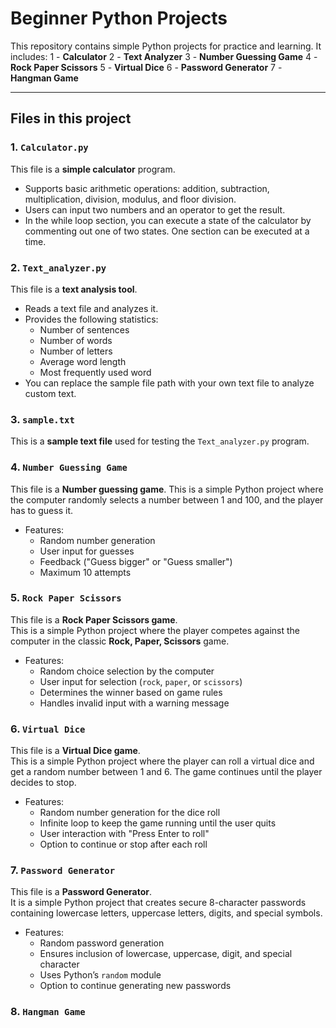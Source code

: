 # Beginner Python Projects

This repository contains simple Python projects for practice and learning. It includes:
1 - **Calculator**
2 - **Text Analyzer**
3 - **Number Guessing Game**
4 - **Rock Paper Scissors**
5 - **Virtual Dice**
6 - **Password Generator**
7 - **Hangman Game**

---

## Files in this project

### 1. `Calculator.py`
This file is a **simple calculator** program.  
- Supports basic arithmetic operations: addition, subtraction, multiplication, division, modulus, and floor division.  
- Users can input two numbers and an operator to get the result.
- In the while loop section, you can execute a state of the calculator by commenting out one of two states. One section can be executed at a time.

### 2. `Text_analyzer.py`
This file is a **text analysis tool**.  
- Reads a text file and analyzes it.  
- Provides the following statistics:
  - Number of sentences  
  - Number of words  
  - Number of letters  
  - Average word length  
  - Most frequently used word  
- You can replace the sample file path with your own text file to analyze custom text.

### 3. `sample.txt`
This is a **sample text file** used for testing the `Text_analyzer.py` program.



### 4.  `Number Guessing Game`
This file is a **Number guessing game**. 
This is a simple Python project where the computer randomly selects a number between 1 and 100, and the player has to guess it.
- Features:
  - Random number generation  
  - User input for guesses  
  - Feedback ("Guess bigger" or "Guess smaller")  
  - Maximum 10 attempts  

### 5. `Rock Paper Scissors`
This file is a **Rock Paper Scissors game**.  
This is a simple Python project where the player competes against the computer in the classic **Rock, Paper, Scissors** game.
- Features:  
  - Random choice selection by the computer  
  - User input for selection (`rock`, `paper`, or `scissors`)  
  - Determines the winner based on game rules  
  - Handles invalid input with a warning message
  
### 6. `Virtual Dice`
This file is a **Virtual Dice game**.  
This is a simple Python project where the player can roll a virtual dice and get a random number between 1 and 6. The game continues until the player decides to stop.
- Features:  
  - Random number generation for the dice roll  
  - Infinite loop to keep the game running until the user quits  
  - User interaction with "Press Enter to roll"  
  - Option to continue or stop after each roll  

### 7. `Password Generator`
This file is a **Password Generator**.  
It is a simple Python project that creates secure 8-character passwords containing lowercase letters, uppercase letters, digits, and special symbols.  
- Features:
  - Random password generation  
  - Ensures inclusion of lowercase, uppercase, digit, and special character  
  - Uses Python’s `random` module  
  - Option to continue generating new passwords  

### 8. `Hangman Game`
